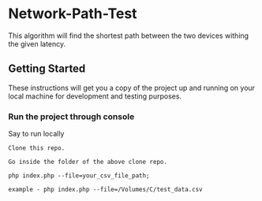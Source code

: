 # Network-Path-Test

This algorithm will find the shortest path between the two devices withing the given latency.

## Getting Started
These instructions will get you a copy of the project up and running on your local machine for development and testing purposes.

### Run the project through console
Say to run locally
```
Clone this repo.

Go inside the folder of the above clone repo.

php index.php --file=your_csv_file_path;

example - php index.php --file=/Volumes/C/test_data.csv


```
